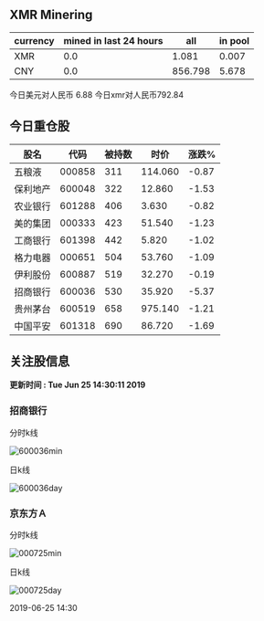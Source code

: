 ## XMR Minering

|currency|mined in last 24 hours|all|in pool|
|---|---|---|---|
|XMR|0.0|1.081|0.007|
|CNY|0.0|856.798|5.678|

今日美元对人民币 6.88	今日xmr对人民币792.84


## 今日重仓股 

|股名|代码|被持数|时价|涨跌%|
|---|---|---|---|---|
|五粮液|000858|311|114.060|-0.87|
|保利地产|600048|322|12.860|-1.53|
|农业银行|601288|406|3.630|-0.82|
|美的集团|000333|423|51.540|-1.23|
|工商银行|601398|442|5.820|-1.02|
|格力电器|000651|504|53.760|-1.09|
|伊利股份|600887|519|32.270|-0.19|
|招商银行|600036|530|35.920|-5.37|
|贵州茅台|600519|658|975.140|-1.21|
|中国平安|601318|690|86.720|-1.69|

## 关注股信息
**更新时间 : Tue Jun 25 14:30:11 2019**
### 招商银行 
分时k线

![600036min](http://image.sinajs.cn/newchart/min/n/sh600036.gif)

日k线

![600036day](http://image.sinajs.cn/newchart/daily/n/sh600036.gif)

### 京东方Ａ 
分时k线

![000725min](http://image.sinajs.cn/newchart/min/n/sz000725.gif)

日k线

![000725day](http://image.sinajs.cn/newchart/daily/n/sz000725.gif)

2019-06-25 14:30
